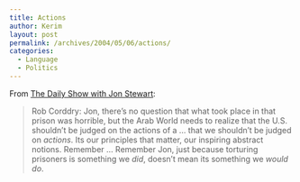 ```yaml
---
title: Actions
author: Kerim
layout: post
permalink: /archives/2004/05/06/actions/
categories:
  - Language
  - Politics
---
```

From <a href="http://www.comedycentral.com/tv_shows/thedailyshowwithjonstewart/" onclick="_gaq.push(['_trackEvent', 'outbound-article', 'http://www.comedycentral.com/tv_shows/thedailyshowwithjonstewart/', 'The Daily Show with Jon Stewart']);" >The Daily Show with Jon Stewart</a>:

> Rob Corddry: Jon, there&#8217;s no question that what took place in that prison was horrible, but the Arab World needs to realize that the U.S. shouldn&#8217;t be judged on the actions of a &#8230; that we shouldn&#8217;t be judged on *actions*. Its our principles that matter, our inspiring abstract notions. Remember &#8230; Remember Jon, just because torturing prisoners is something we *did*, doesn&#8217;t mean its something we *would do*.

